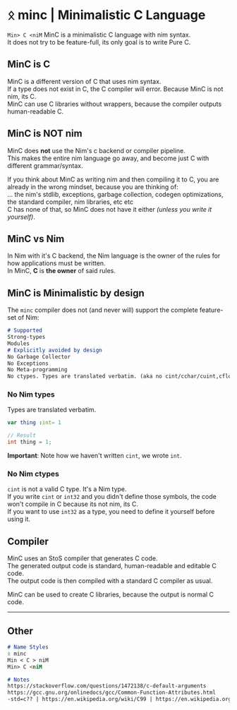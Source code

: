 # ᛟ minc | Minimalistic C Language
`Min> C <niM`
MinC is a minimalistic C language with nim syntax.  
It does not try to be feature-full, its only goal is to write Pure C.  

## MinC is C
MinC is a different version of C that uses nim syntax.  
If a type does not exist in C, the C compiler will error. Because MinC is not nim, its C.  
MinC can use C libraries without wrappers, because the compiler outputs human-readable C.

## MinC is NOT nim
MinC does **not** use the Nim's c backend or compiler pipeline.  
This makes the entire nim language go away, and become just C with different grammar/syntax.  

If you think about MinC as writing nim and then compiling it to C, you are already in the wrong mindset, because you are thinking of:  
... the nim's stdlib, exceptions, garbage collection, codegen optimizations, the standard compiler, nim libraries, etc etc  
C has none of that, so MinC does not have it either _(unless you write it yourself)_.  

## MinC vs Nim
In Nim with it's C backend, the Nim language is the owner of the rules for how applications must be written.  
In MinC, **C** is **the owner** of said rules.  

## MinC is Minimalistic by design
The `minc` compiler does not (and never will) support the complete feature-set of Nim:  
```md
# Supported
Strong-types
Modules
# Explicitly avoided by design
No Garbage Collector
No Exceptions
No Meta-programming
No ctypes. Types are translated verbatim. (aka no cint/cchar/cuint,cfloat,etc)
```

### No Nim types
Types are translated verbatim.  
```nim
var thing :int= 1
```
```C
// Result
int thing = 1;
```
**Important**: Note how we haven't written `cint`, we wrote `int`.  

### No Nim ctypes
`cint` is not a valid C type. It's a Nim type.  
If you write `cint` or `int32` and you didn't define those symbols, the code won't compile in C because its not nim, its C.  
If you want to use `int32` as a type, you need to define it yourself before using it.  

## Compiler
MinC uses an StoS compiler that generates C code.  
The generated output code is standard, human-readable and editable C code.  
The output code is then compiled with a standard C compiler as usual.  

MinC can be used to create C libraries, because the output is normal C code.  

---

## Other
```md
# Name Styles
ᛟ minc
Min < C > niM
Min> C <niM
```
```md
# Notes
https://stackoverflow.com/questions/1472138/c-default-arguments
https://gcc.gnu.org/onlinedocs/gcc/Common-Function-Attributes.html
-std=c?? | https://en.wikipedia.org/wiki/C99 | https://en.wikipedia.org/wiki/C17 https://www.open-std.org/jtc1/sc22/wg14/www/docs/n2244.htm
```
